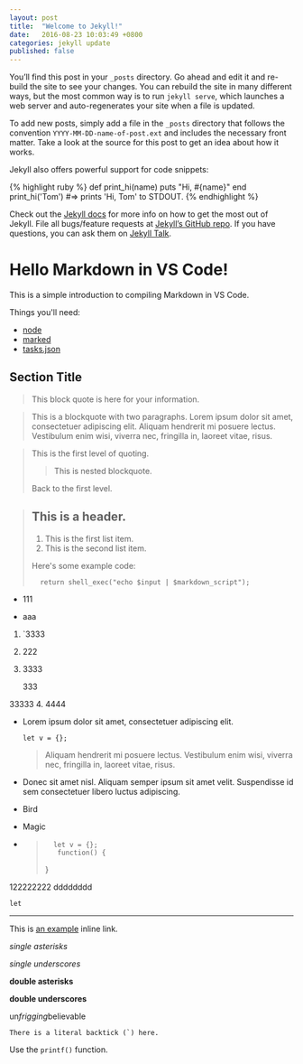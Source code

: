 ```yaml
---
layout: post
title:  "Welcome to Jekyll!"
date:   2016-08-23 10:03:49 +0800
categories: jekyll update
published: false
---
```

You’ll find this post in your `_posts` directory. Go ahead and edit it and re-build the site to see your changes. You can rebuild the site in many different ways, but the most common way is to run `jekyll serve`, which launches a web server and auto-regenerates your site when a file is updated.

To add new posts, simply add a file in the `_posts` directory that follows the convention `YYYY-MM-DD-name-of-post.ext` and includes the necessary front matter. Take a look at the source for this post to get an idea about how it works.

Jekyll also offers powerful support for code snippets:

{% highlight ruby %}
def print_hi(name)
  puts "Hi, #{name}"
end
print_hi('Tom')
#=> prints 'Hi, Tom' to STDOUT.
{% endhighlight %}

Check out the [Jekyll docs][jekyll-docs] for more info on how to get the most out of Jekyll. File all bugs/feature requests at [Jekyll’s GitHub repo][jekyll-gh]. If you have questions, you can ask them on [Jekyll Talk][jekyll-talk].

[jekyll-docs]: http://jekyllrb.com/docs/home
[jekyll-gh]:   https://github.com/jekyll/jekyll
[jekyll-talk]: https://talk.jekyllrb.com/


Hello Markdown in VS Code!
====================

This is a simple introduction to compiling Markdown in VS Code.

Things you'll need:

* [node](https://nodejs.org)
* [marked](https://www.npmjs.com/package/marked)
* [tasks.json](/docs/editor/tasks)

## Section Title

> This block quote is here for your information.

> This is a blockquote with two paragraphs. Lorem ipsum dolor sit amet,
consectetuer adipiscing elit. Aliquam hendrerit mi posuere lectus.
Vestibulum enim wisi, viverra nec, fringilla in, laoreet vitae, risus.

> This is the first level of quoting.
>
> > This is nested blockquote.
>
> Back to the first level.

> ## This is a header.
> 
> 1.   This is the first list item.
> 2.   This is the second list item.
> 
> Here's some example code:
> 
>       return shell_exec("echo $input | $markdown_script");

*   111
+   aaa
1.  `3333
3.  222

3.  3333

    333
    
33333
4.  4444
*   Lorem ipsum dolor sit amet, consectetuer adipiscing elit.    
        
        let v = {};
    > Aliquam hendrerit mi posuere lectus. Vestibulum enim wisi,
    viverra nec, fringilla in, laoreet vitae, risus.
*   Donec sit amet nisl. Aliquam semper ipsum sit amet velit.
    Suspendisse id sem consectetuer libero luctus adipiscing.
*   Bird
*   Magic
*   >       let v = {};
    >        function() {
    >
    >    }
    
122222222
dddddddd

    let
____

This is [an example][2] inline link.

[2]: http://example.com/  "Optional Title Here"

*single asterisks*

_single underscores_

**double asterisks**

__double underscores__

un*frigging*believable

``There is a literal backtick (`) here.``

Use the `printf()` function.